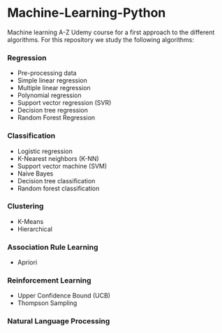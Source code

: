 # Machine-Learning-Python
Machine learning A-Z Udemy course for a first approach to the different algorithms. 
For this repository we study the following  algorithms:

### Regression
- Pre-processing data
- Simple linear regression
- Multiple linear regression
- Polynomial regression
- Support vector regression (SVR)
- Decision tree regression
- Random Forest Regression

### Classification
- Logistic regression
- K-Nearest neighbors (K-NN)
- Support vector machine (SVM)
- Naive Bayes
- Decision tree classification
- Random forest classification

### Clustering
- K-Means
- Hierarchical

### Association Rule Learning
- Apriori

### Reinforcement Learning
- Upper Confidence Bound (UCB)
- Thompson Sampling

### Natural Language Processing





